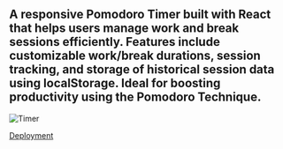 ## A responsive Pomodoro Timer built with React that helps users manage work and break sessions efficiently. Features include customizable work/break durations, session tracking, and storage of historical session data using localStorage. Ideal for boosting productivity using the Pomodoro Technique.

![Timer](https://github.com/user-attachments/assets/791a42b9-5010-4a9d-b60d-6a0a4e948b62)

[Deployment](https://pomodoro-timer-eta-ruby.vercel.app/)

